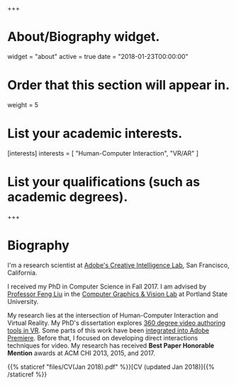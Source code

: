 +++
# About/Biography widget.
widget = "about"
active = true
date = "2018-01-23T00:00:00"

# Order that this section will appear in.
weight = 5

# List your academic interests.
[interests]
  interests = [
    "Human-Computer Interaction",
    "VR/AR"
  ]

# List your qualifications (such as academic degrees).
 
+++

# Biography
I'm a research scientist at [Adobe's Creative Intelligence Lab](https://research.adobe.com/), San Francisco, California.

I received my PhD in Computer Science in Fall 2017. I am advised by [Professor Feng Liu](http://web.cecs.pdx.edu/~fliu/) in the [Computer Graphics & Vision Lab](http://graphics.cs.pdx.edu/) at Portland State University. 

My research lies at the intersection of Human-Computer Interaction and Virtual Reality. My PhD's dissertation explores [360 degree video authoring tools in VR](https://pdxscholar.library.pdx.edu/open_access_etds/4037/). Some parts of this work have been [integrated into Adobe Premiere](https://helpx.adobe.com/premiere-pro/using/immersive-video.html). Before that, I focused on developing direct interactions techniques for video. My research has received **Best Paper Honorable Mention** awards at ACM CHI 2013, 2015, and 2017.

{{% staticref "files/CV(Jan 2018).pdf" %}}[CV (updated Jan 2018)]{{% /staticref %}}